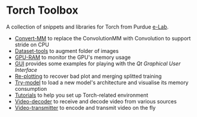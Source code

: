 # Torch Toolbox

A collection of snippets and libraries for Torch from Purdue [e-Lab](http://engineering.purdue.edu/elab/).

 - [Convert-MM](Convert-MM) to replace the ConvolutionMM with Convolution to support stride on CPU
 - [Dataset-tools](Dataset-tools) to augment folder of images
 - [GPU-RAM](GPU-RAM) to monitor the GPU's memory usage
 - [GUI](GUI) provides some examples for playing with the *Qt Graphical User Interface*
 - [Re-plotting](Re-plotting) to recover bad plot and merging splitted training
 - [Try-model](Try-model) to load a new model's architecture and visualise its memory consumption
 - [Tutorials](Tutorials) to help you set up Torch-related environment
 - [Video-decoder](Video-decoder) to receive and decode video from various sources
 - [Video-transmitter](Video-transmitter) to encode and transmit video on the fly
